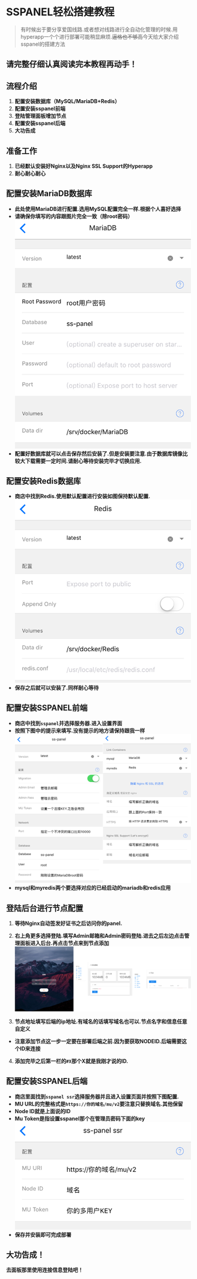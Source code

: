 # SSPANEL轻松搭建教程

> 有时候出于要分享爱国线路.或者想对线路进行全自动化管理的时候.用hyperapp一个个进行部署可能稍显麻烦.~~逼格也不够高~~今天给大家介绍sspanel的搭建方法


## 请完整仔细认真阅读完本教程再动手！

## 流程介绍

1. **配置安装数据库（MySQL/MariaDB+Redis）**
2. **配置安装sspanel前端**
3. **登陆管理面板增加节点**
4. **配置安装sspanel后端**
5. **大功告成**

## 准备工作

1. **已经默认安装好Nginx以及Nginx SSL Support的Hyperapp**
2. **耐心耐心耐心**

## 配置安装MariaDB数据库

* **此处使用MariaDB进行配置.选用MySQL配置完全一样.根据个人喜好选择**
* **请确保你填写的内容跟图片完全一致（除root密码）**
  ![](../images/panel-1.jpg)
* **配置好数据库就可以点击保存然后安装了.但是安装要注意.由于数据库镜像比较大下载需要一定时间.请耐心等待安装完毕才切换应用.**

## 配置安装Redis数据库

* **商店中找到Redis.使用默认配置进行安装如图保持默认配置.**
  ![](../images/panel-2.jpg)
* **保存之后就可以安装了.同样耐心等待**


## 配置安装SSPANEL前端

* **商店中找到`sspanel`并选择服务器.进入设置界面**
* **按照下图中的提示来填写.没有提示的地方请保持跟我一样**
  ![](../images/panel-3.jpg)
* **mysql和myredis两个要选择对应的已经启动的mariadb和redis应用**

## 登陆后台进行节点配置

1. **等待Nginx自动签发好证书之后访问你的panel.**
2. **右上角更多选择登陆.填写Admin邮箱和Admin密码登陆.进去之后左边点击管理面板进入后台.再点击节点来到节点添加**
   ![](../images/panel-4.jpg)

3. **节点地址填写后端的ip地址.有域名的话填写域名也可以.节点名字和信息任意自定义**
* **注意添加节点这一步一定要在部署后端之前.因为要获取NODEID.后端需要这个ID来连接**
4. **添加完毕之后第一栏的`#X`那个X就是我刚才说的ID.**

## 配置安装SSPANEL后端

* **商店里面找到`sspanel ssr`选择服务器并且进入设置页面并按照下图配置.**
* **MU URL的完整格式是`https://你的域名/mu/v2`要注意只替换域名.其他保留**
* **Node ID就是上面说的ID**
* **Mu Token是指设置sspanel那个在管理员密码下面的key**
  ![](../images/panel-5.jpg)
* **保存并安装即可完成部署**

## 大功告成！

**去面板那里使用连接信息登陆吧！**

